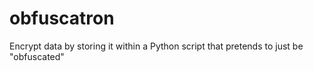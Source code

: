 # obfuscatron
Encrypt data by storing it within a Python script that pretends to just be "obfuscated"
